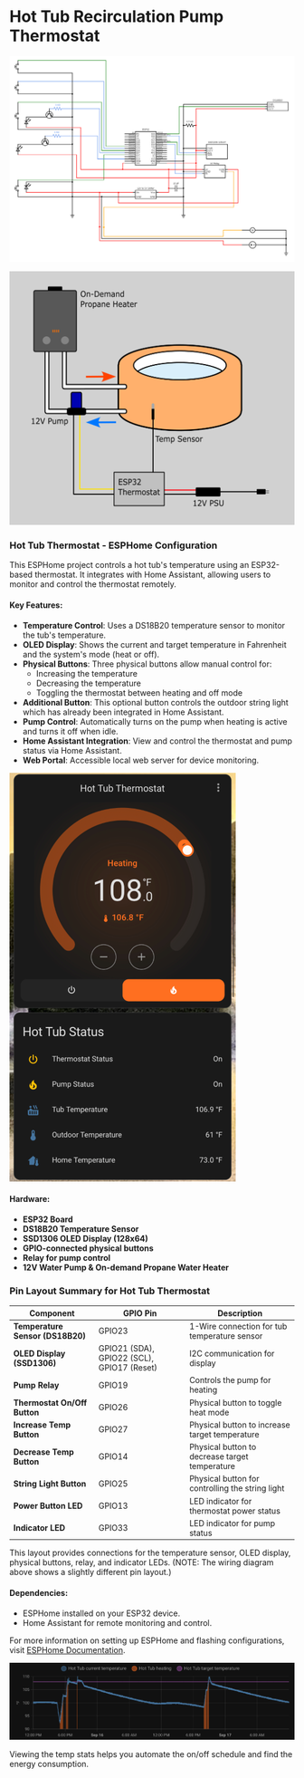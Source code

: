 # Hot Tub Recirculation Pump Thermostat

![alt text](images/circuit.png)

![alt text](images/draft.png)

### Hot Tub Thermostat - ESPHome Configuration

This ESPHome project controls a hot tub's temperature using an ESP32-based thermostat. It integrates with Home Assistant, allowing users to monitor and control the thermostat remotely.

#### Key Features:
- **Temperature Control**: Uses a DS18B20 temperature sensor to monitor the tub's temperature.
- **OLED Display**: Shows the current and target temperature in Fahrenheit and the system's mode (heat or off).
- **Physical Buttons**: Three physical buttons allow manual control for:
  - Increasing the temperature
  - Decreasing the temperature
  - Toggling the thermostat between heating and off mode
- **Additional Button**: This optional button controls the outdoor string light which has already been integrated in Home Assistant.
- **Pump Control**: Automatically turns on the pump when heating is active and turns it off when idle.
- **Home Assistant Integration**: View and control the thermostat and pump status via Home Assistant.
- **Web Portal**: Accessible local web server for device monitoring.

![alt text](images/home_assistant_integration.png)

#### Hardware:
- **ESP32 Board**
- **DS18B20 Temperature Sensor**
- **SSD1306 OLED Display (128x64)**
- **GPIO-connected physical buttons**
- **Relay for pump control**
- **12V Water Pump & On-demand Propane Water Heater**

### Pin Layout Summary for Hot Tub Thermostat

| **Component**             | **GPIO Pin** | **Description**                           |
|---------------------------|--------------|-------------------------------------------|
| **Temperature Sensor (DS18B20)** | GPIO23       | 1-Wire connection for tub temperature sensor |
| **OLED Display (SSD1306)** | GPIO21 (SDA), GPIO22 (SCL), GPIO17 (Reset) | I2C communication for display |
| **Pump Relay**             | GPIO19       | Controls the pump for heating             |
| **Thermostat On/Off Button** | GPIO26       | Physical button to toggle heat mode       |
| **Increase Temp Button**   | GPIO27       | Physical button to increase target temperature |
| **Decrease Temp Button**   | GPIO14       | Physical button to decrease target temperature |
| **String Light Button**    | GPIO25       | Physical button for controlling the string light |
| **Power Button LED**       | GPIO13       | LED indicator for thermostat power status |
| **Indicator LED**          | GPIO33       | LED indicator for pump status             |

This layout provides connections for the temperature sensor, OLED display, physical buttons, relay, and indicator LEDs. (NOTE: The wiring diagram above shows a slightly different pin layout.) 

#### Dependencies:
- ESPHome installed on your ESP32 device.
- Home Assistant for remote monitoring and control.

For more information on setting up ESPHome and flashing configurations, visit [ESPHome Documentation](https://esphome.io/).

![alt text](images/temp_history.png)

Viewing the temp stats helps you automate the on/off schedule and find the energy consumption.
